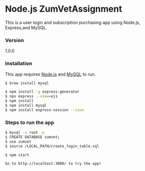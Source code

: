 # Node.js ZumVetAssignment


This is a user login and subscription purchasing app using Node.js, Express,and MySQL.

### Version
1.0.0


### Installation

This app requires [Node.js](https://nodejs.org/) and [MySQL](https://www.mysql.com/) to run.

```sh
$ brew install mysql
```

```sh
$ npm install -g express-generator
$ npx express --view=ejs
$ npm install
$ npm install mysql
$ npm install express-session --save
```


### Steps to run the app

```sh
$ mysql -u root -p
$ CREATE DATABASE zumvet;
$ use zumvet
$ source /LOCAL_PATH/create_login_table.sql
```

```sh
$ npm start
```

```sh
Go to http://localhost:3000/ to try the app!
```

